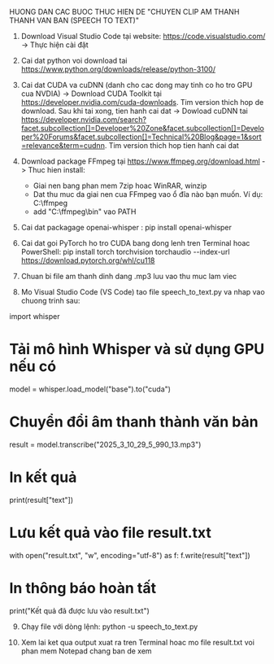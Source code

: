 HUONG DAN CAC BUOC THUC HIEN DE "CHUYEN CLIP AM THANH THANH VAN BAN (SPEECH TO TEXT)"

1. Download Visual Studio Code tại website: https://code.visualstudio.com/
   -> Thực hiện cài đặt 

2. Cai dat python voi download tai https://www.python.org/downloads/release/python-3100/

3. Cai dat CUDA va cuDNN (danh cho cac dong may tinh co ho tro GPU cua NVDIA)
   -> Download CUDA Toolkit tại https://developer.nvidia.com/cuda-downloads. Tim version thich hop de download. Sau khi tai xong, tien hanh cai dat
   -> Dowload cuDNN tai https://developer.nvidia.com/search?facet.subcollection[]=Developer%20Zone&facet.subcollection[]=Developer%20Forums&facet.subcollection[]=Technical%20Blog&page=1&sort=relevance&term=cudnn. Tim version thich hop tien hanh cai dat

4. Download package FFmpeg tại https://www.ffmpeg.org/download.html
   -> Thuc hien install: 
      + Giai nen bang phan mem 7zip hoac WinRAR, winzip
      + Dat thu muc da giai nen cua FFmpeg vao ổ đĩa nào bạn muốn. Ví dụ: C:\ffmpeg
      + add "C:\ffmpeg\bin" vao PATH

5. Cai dat packagage openai-whisper : pip install openai-whisper

6. Cai dat goi PyTorch ho tro CUDA bang dong lenh tren Terminal hoac PowerShell:
   pip install torch torchvision torchaudio --index-url https://download.pytorch.org/whl/cu118

7. Chuan bi file am thanh dinh dang .mp3 luu vao thu muc lam viec

8. Mo Visual Studio Code (VS Code) tao file speech_to_text.py va nhap vao chuong trinh sau: 

import whisper

# Tải mô hình Whisper và sử dụng GPU nếu có
model = whisper.load_model("base").to("cuda")

# Chuyển đổi âm thanh thành văn bản
result = model.transcribe("2025_3_10_29_5_990_13.mp3")

# In kết quả
print(result["text"])


# Lưu kết quả vào file result.txt
with open("result.txt", "w", encoding="utf-8") as f:
    f.write(result["text"])

# In thông báo hoàn tất
print("Kết quả đã được lưu vào result.txt")


9. Chạy file với dòng lệnh: python -u speech_to_text.py   

10. Xem lai ket qua output xuat ra tren Terminal hoac mo file result.txt voi phan mem Notepad chang ban de xem
